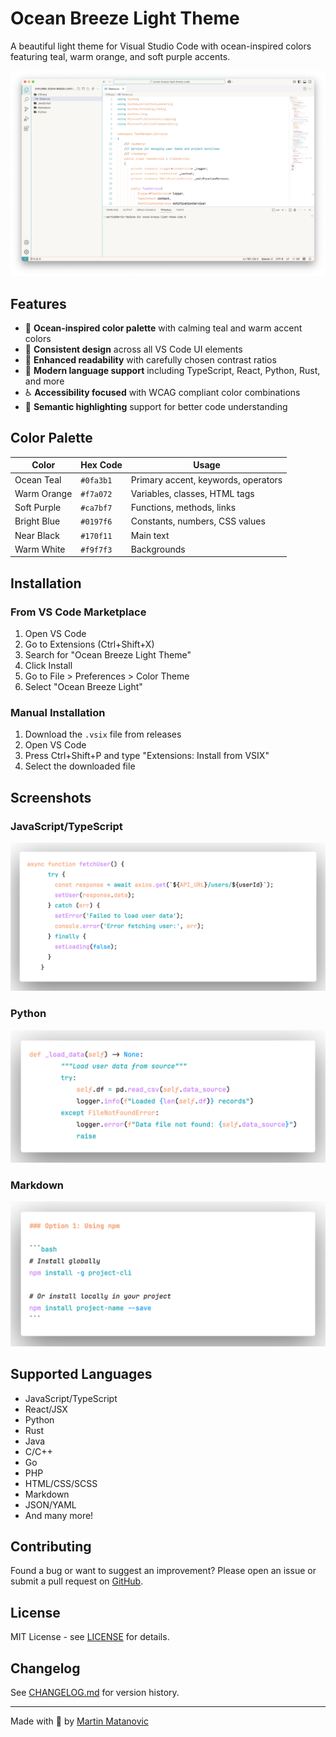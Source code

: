 # Ocean Breeze Light Theme

A beautiful light theme for Visual Studio Code with ocean-inspired colors featuring teal, warm orange, and soft purple accents.

![Theme Preview](screenshots/preview.png)

## Features

- 🌊 **Ocean-inspired color palette** with calming teal and warm accent colors
- 🎨 **Consistent design** across all VS Code UI elements  
- 📖 **Enhanced readability** with carefully chosen contrast ratios
- 🔧 **Modern language support** including TypeScript, React, Python, Rust, and more
- ♿ **Accessibility focused** with WCAG compliant color combinations
- 🎯 **Semantic highlighting** support for better code understanding

## Color Palette

| Color | Hex Code | Usage |
|-------|----------|--------|
| Ocean Teal | `#0fa3b1` | Primary accent, keywords, operators |
| Warm Orange | `#f7a072` | Variables, classes, HTML tags |
| Soft Purple | `#ca7bf7` | Functions, methods, links |
| Bright Blue | `#0197f6` | Constants, numbers, CSS values |
| Near Black | `#170f11` | Main text |
| Warm White | `#f9f7f3` | Backgrounds |

## Installation

### From VS Code Marketplace
1. Open VS Code
2. Go to Extensions (Ctrl+Shift+X)
3. Search for "Ocean Breeze Light Theme"
4. Click Install
5. Go to File > Preferences > Color Theme
6. Select "Ocean Breeze Light"

### Manual Installation
1. Download the `.vsix` file from releases
2. Open VS Code
3. Press Ctrl+Shift+P and type "Extensions: Install from VSIX"
4. Select the downloaded file

## Screenshots

### JavaScript/TypeScript
![JavaScript](screenshots/javascript.png)

### Python
![Python](screenshots/python.png)

### Markdown
![Markdown](screenshots/markdown.png)

## Supported Languages

- JavaScript/TypeScript
- React/JSX
- Python
- Rust
- Java
- C/C++
- Go
- PHP
- HTML/CSS/SCSS
- Markdown
- JSON/YAML
- And many more!

## Contributing

Found a bug or want to suggest an improvement? Please open an issue or submit a pull request on [GitHub](https://github.com/creativwork/ocean-breeze-light-theme).

## License

MIT License - see [LICENSE](LICENSE) for details.

## Changelog

See [CHANGELOG.md](CHANGELOG.md) for version history.

---

Made with 💙 by [Martin Matanovic](https://github.com/creativwork)